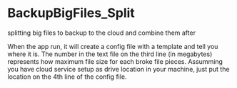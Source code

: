 # BackupBigFiles_Split
splitting big files to backup to the cloud and combine them after

When the app run, it will create a config file with a template and tell you where it is.  The number in the text file on the third line (in megabytes) represents how maximum file size for each broke file pieces.
Assumming you have cloud service setup as drive location in your machine, just put the location on the 4th line of the config file.
